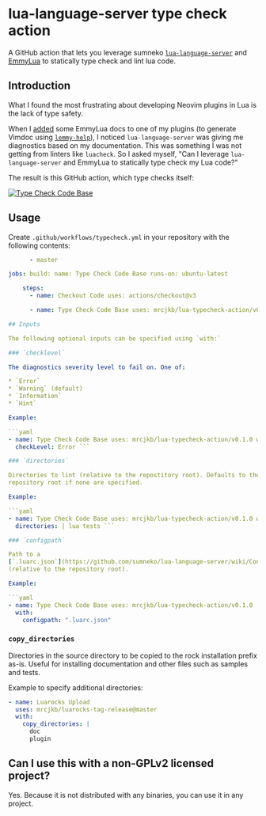 # lua-language-server type check action

A GitHub action that lets you leverage sumneko
[`lua-language-server`](https://github.com/sumneko/lua-language-server) and
[EmmyLua](https://emmylua.github.io/annotation.html) to statically type check
and lint lua code.

## Introduction

What I found the most frustrating about developing Neovim plugins in Lua is the
lack of type safety.

When I [added](https://github.com/mrcjkb/haskell-tools.nvim/pull/103/files)
some EmmyLua docs to one of my plugins (to generate Vimdoc using
[`lemmy-help`](https://github.com/numToStr/lemmy-help)), I noticed
`lua-language-server` was giving me diagnostics based on my documentation. This
was something I was not getting from linters like `luacheck`. So I asked
myself, "Can I leverage `lua-language-server` and EmmyLua to statically type
check my Lua code?"

The result is this GitHub action, which type checks itself: 

[![Type Check Code
Base](https://github.com/mrcjkb/lua-typecheck-action/actions/workflows/typecheck.yml/badge.svg)](https://github.com/mrcjkb/lua-typecheck-action/actions/workflows/typecheck.yml)

## Usage

Create `.github/workflows/typecheck.yml` in your repository with the following
contents:

```yaml --- name: Type Check Code Base on: pull_request: ~ push: branches:
      - master

jobs: build: name: Type Check Code Base runs-on: ubuntu-latest

    steps:
      - name: Checkout Code uses: actions/checkout@v3

      - name: Type Check Code Base uses: mrcjkb/lua-typecheck-action/v0.1.0 ```

## Inputs

The following optional inputs can be specified using `with:`

### `checklevel`

The diagnostics severity level to fail on. One of:

* `Error`
* `Warning` (default)
* `Information`
* `Hint`

Example:

```yaml
- name: Type Check Code Base uses: mrcjkb/lua-typecheck-action/v0.1.0 with:
  checkLevel: Error ```

### `directories`

Directories to lint (relative to the repostitory root). Defaults to the
repository root if none are specified.

Example:

```yaml
- name: Type Check Code Base uses: mrcjkb/lua-typecheck-action/v0.1.0 with:
  directories: | lua tests ```

### `configpath`

Path to a
[`.luarc.json`](https://github.com/sumneko/lua-language-server/wiki/Configuration-File#luarcjson)
(relative to the repository root).

Example:

```yaml
- name: Type Check Code Base uses: mrcjkb/lua-typecheck-action/v0.1.0
  with:
    configpath: ".luarc.json"
```

### `copy_directories`

Directories in the source directory to be copied to the rock installation prefix as-is. Useful for installing documentation and other files such as samples and tests.

Example to specify additional directories:

```yaml
- name: Luarocks Upload
  uses: mrcjkb/luarocks-tag-release@master
  with:
    copy_directories: |
      doc
      plugin
```

## Can I use this with a non-GPLv2 licensed project?

Yes.
Because it is not distributed with any binaries, you can use it in any project.
